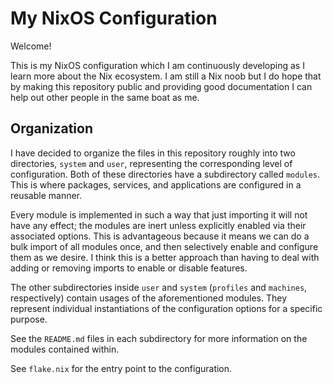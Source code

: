 # My NixOS Configuration

Welcome!

This is my NixOS configuration which I am continuously developing as I learn more about the Nix ecosystem. I am still a Nix noob but I do hope that by making this repository public and providing good documentation I can help out other people in the same boat as me.

## Organization

I have decided to organize the files in this repository roughly into two directories, `system` and `user`, representing the corresponding level of configuration.
Both of these directories have a subdirectory called `modules`.
This is where packages, services, and applications are configured in a reusable manner.

Every module is implemented in such a way that just importing it will not have any effect; the modules are inert unless explicitly enabled via their associated options.
This is advantageous because it means we can do a bulk import of all modules once, and then selectively enable and configure them as we desire.
I think this is a better approach than having to deal with adding or removing imports to enable or disable features.

The other subdirectories inside `user` and `system` (`profiles` and `machines`, respectively) contain usages of the aforementioned modules.
They represent individual instantiations of the configuration options for a specific purpose.

See the `README.md` files in each subdirectory for more information on the modules contained within.

See `flake.nix` for the entry point to the configuration.
